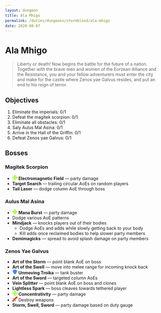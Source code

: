 ```yaml
---
layout: dungeon
title: Ala Mhigo
permalink: /duties/dungeons/stormblood/ala-mhigo
date: 2020-08-07
---
```


# Ala Mhigo

> Liberty or death! Now begins the battle for the future of a nation. Together with the brave men and women of the Eorzean Alliance and the Resistance, you and your fellow adventurers must enter the city and make for the castle where Zenos yae Galvus resides, and put an end to his reign of terror.

## Objectives

1. Eliminate the imperials: 0/1
2. Defeat the magitek scorpion: 0/1
3. Eliminate all obstacles: 0/1
4. Saly Aulus Mal Asina: 0/1
5. Arrive in the Hall of the Griffin: 0/1
6. Defeat Zenos yae Galvus: 0/1

## Bosses

### Magitek Scorpion

- ![](/assets/icons/role-healer.png) **Electromagnetic Field** — party damage
- **Target Search** — trailing circular AoEs on random players
- **Tail Laser** — dodge column AoE through boss

### Aulus Mal Asina

- ![](/assets/icons/role-healer.png) **Mana Burst** — party damage
- Dodge various AoE patterns
- **Mindjack** — knocks players out of their bodies
  - Dodge AoEs and adds while slowly getting back to your body
  - Kill adds once reclaimed bodies to help slower party members
- **Demimagicks** — spread to avoid splash damage on party members

### Zenos Yae Galvus

- **Art of the Storm** — point blank AoE on boss
- **Art of the Swell** — move into melee range for incoming knock back
- ![](/assets/icons/role-tank.png) **Unmoving Troika** — tank buster
- **Art of the Sword** — targeted column AoEs
- **Vein Splitter** — point blank AoE on boss and clones
- **Lightless Spark** — boss cleaves towards tethered player
- ![](/assets/icons/role-healer.png) **Concentrativity** — party damage
- ![](/assets/icons/role-dps.png) Destroy weapons
- **Storm, Swell, Sword** — party damage based on duty gauge

